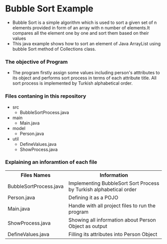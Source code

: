 <h1>Bubble Sort Example</h1>

<ul>
  <li>Bubble Sort is a simple algorithm which is used to sort a given set of n elements provided in form of an array with n number of elements.It compares all the element one by one and sort them based on their values</li>
  <li>This java example shows how to sort an element of Java ArrayList using bubble Sort method of Collections class.</li>
</ul>

<h3>The objective of Program</h3>
<ul>
  <li>The program firstly assign some values including person's atttributes to its object and performs sort process in terms of each attribute title. All sort process is implemented by Turkish alphabetical order.</li>
</ul>


<h3>Files contaning in this repository</h3>
<ul>
  <li>src
    <ul>
      <libubblesort
        <ul>
          <li>BubbleSortProcess.java</li>
        </ul>
      </li>
      <li>main
        <ul>
          <li>Main.java</li>
        </ul>
      </li>
      <li>model
        <ul>
          <li>Person.java</li>
        </ul>
      </li>
      <li>util
        <ul>
          <li>DefineValues.java</li>
          <li>ShowProcess.java</li>
        </ul>
      </li>
    </ul>
  </li>
</ul>

<h3>Explaining an inforamtion of each file</h3>

<table>
  <tr>
    <th>Files Names</th>
    <th>Information</th>
  </tr>
  <tr>
    <td>BubbleSortProcess.java</td>
    <td>Implementing BubbleSort Sort Process by Turkish alphabetical order</td>
  </tr>
  <tr>
    <td>Person.java</td>
    <td>Defining it as a POJO</td>
  </tr>
  <tr>
    <td>Main.java</td>
    <td>Handle with all project files to run the program</td>
  </tr>
  <tr>
    <td>ShowProcess.java</td>
    <td>Showing all information about Person Object as output </td>
  </tr>
  <tr>
    <td>DefineValues.java</td>
    <td>Filling its attributes into Person Object</td>
  </tr>
</table>
